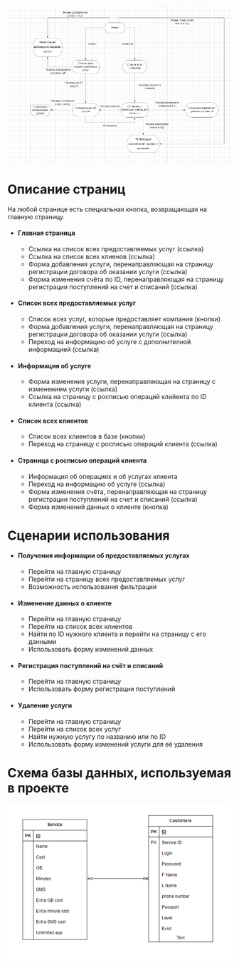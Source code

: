 ![Схема страниц](pictures/prak_sсheme_1.png)
 # Описание страниц

На любой странице есть специальная кнопка, возвращающая на главную страницу.

* #### Главная страница
    - Ссылка на список всех предоставляемых услуг (ссылка)
    - Ссылка на список всех клиенов (ссылка)
    - Форма добавления услуги, перенаправляющая на страницу регистрации договора об оказании услуги (ссылка)
    - Форма изменения счёта по ID, перенаправляющая на страницу регистрации поступлений на счет и списаний (ссылка)

* #### Список всех предоставляемых услуг
    - Список всех услуг, которые предоставляет компания (кнопки)
    - Форма добавления услуги, перенаправляющая на страницу регистрации договора об оказании услуги (ссылка)
    - Переход на информацию об услуге с дополнителной информацией (ссылка)

* #### Информация об услуге
    - Форма изменения услуги, перенаправляющая на страницу с изменением услуги (ссылка)
    - Ссылка на страницу с росписью операций клийента по ID клиента (ссылка)

* #### Список всех клиентов
    - Список всех клиентов в базе (кнопки)
    - Переход на страницу с росписью операций клиента (ссылка)

* #### Страница с росписью операций клиента
    - Информация об операциях и об услугах клиента 
    - Переход на информацию об услуге (ссылка)
    - Форма изменения счёта, перенаправляющая на страницу регистрации поступлений на счет и списаний (ссылка)
    - Форма изменений данных о клиенте (кнопка)


# Сценарии использования

* #### Получения информации об предоставляемых услугах
    - Перейти на главную страницу
    - Перейти на страницу всех предоставляемых услуг
    - Возможность использования фильтрации

* #### Изменение данных о клиенте
    - Перейти на главную страницу
    - Перейти на список всех клиентов
    - Найти по ID нужного клиента и перейти на страницу с его данными
    - Использовать форму изменений данных

* #### Регистрация поступлений на счёт и списаний
    - Перейти на главную страницу
    - Использовать форму регистрации поступлений

* #### Удаление услуги
    - Перейти на главную страницу
    - Перейти на список всех услуг
    - Найти нужную услугу по названию или по ID
    - Использовать форму изменений услуги для её удаления

# Схема базы данных, используемая в проекте
![Схема базы данных](pictures/prak_sсheme_2.png)








